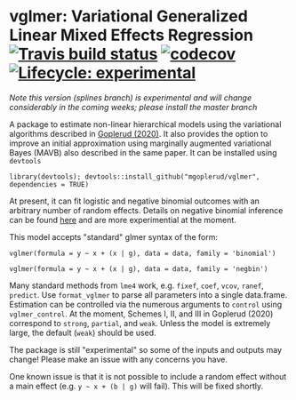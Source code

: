 # vglmer: Variational Generalized Linear Mixed Effects Regression [![Travis build status](https://travis-ci.com/mgoplerud/vglmer.svg?token=xHM2cTJdHAzcsxnP4SwG&branch=master)](https://travis-ci.com/mgoplerud/vglmer) [![codecov](https://codecov.io/gh/mgoplerud/vglmer/branch/master/graph/badge.svg?token=L8C4260BUW)](https://codecov.io/gh/mgoplerud/vglmer)   [![Lifecycle: experimental](https://img.shields.io/badge/lifecycle-experimental-orange.svg)](https://www.tidyverse.org/lifecycle/#experimental)

*Note this version (splines branch) is experimental and will change considerably in the coming weeks; please install the master branch*


A package to estimate non-linear hierarchical models using the variational algorithms described in [Goplerud (2020)](https://arxiv.org/abs/2007.12300). It also provides the option to improve an initial approximation using marginally augmented variational Bayes (MAVB) also described in the same paper. It can be installed using `devtools`
```
library(devtools); devtools::install_github("mgoplerud/vglmer", dependencies = TRUE)
```

At present, it can fit logistic and negative binomial outcomes with an arbitrary number of random effects. Details on negative binomial inference can be found [here](https://j.mp/goplerud_MAVB_extra) and are more experimential at the moment.

This model accepts "standard" glmer syntax of the form:

```
vglmer(formula = y ~ x + (x | g), data = data, family = 'binomial')

vglmer(formula = y ~ x + (x | g), data = data, family = 'negbin')
```

Many standard methods from `lme4` work, e.g. `fixef`, `coef`, `vcov`, `ranef`, `predict`. Use `format_vglmer` to parse all parameters into a single data.frame. Estimation can be controlled via the numerous arguments to `control` using `vglmer_control`. At the moment, Schemes I, II, and III in Goplerud (2020) correspond to `strong`, `partial`, and `weak`. Unless the model is extremely large, the default (`weak`) should be used.

The package is still "experimental" so some of the inputs and outputs may change! Please make an issue with any concerns you have. 

One known issue is that it is not possible to include a random effect without a main effect (e.g. ``y ~ x + (b | g)`` will fail). This will be fixed shortly.
